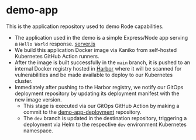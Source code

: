 # demo-app
This is the application repository used to demo Rode capabilities.
- The application used in the demo is a simple Express/Node app serving a `Hello World` response. [server.js](server.js)
- We build this application Docker image via Kaniko from self-hosted Kubernetes GitHub Action runners.
- After the image is built successfully in the `main` branch, it is pushed to an internal Docker registry hosted in [Harbor](https://goharbor.io/) where it will be scanned for vulnerabilities and be made available to deploy to our Kubernetes cluster.
- Immediately after pushing to the Harbor registry, we notify our GitOps deployment repository by updating its deployment manifest with the new image version.
  - This stage is executed via our GitOps GitHub Action by making a commit to the [demo-app-deployment]([https://](https://github.com/rode/demo-app-deployment)) repository.
  - The `dev` branch is updated in the destination repository, triggering a deployment via Helm to the respective `dev` environment Kubernetes namespace.

